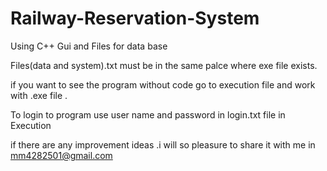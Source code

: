 # Railway-Reservation-System
Using C++ Gui and Files for data base

Files(data and system).txt must be in the same palce where exe file exists.

if you want to see the program without code go to execution file and work with .exe file .

To login to program use user name and password in login.txt file in Execution

if there are any improvement ideas .i will so pleasure to share it with me 
in mm4282501@gmail.com
